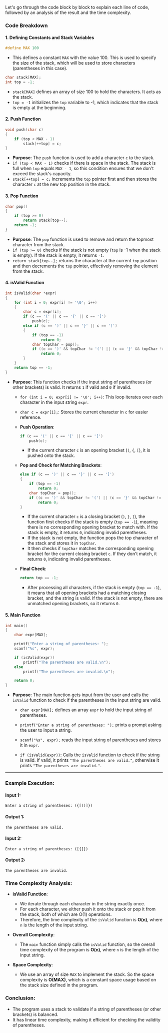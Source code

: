 Let's go through the code block by block to explain each line of code, followed by an analysis of the result and the time complexity.

### Code Breakdown

#### 1. **Defining Constants and Stack Variables**

```c
#define MAX 100
```
- This defines a constant `MAX` with the value 100. This is used to specify the size of the stack, which will be used to store characters (parentheses in this case).

```c
char stack[MAX];
int top = -1;
```
- `stack[MAX]` defines an array of size 100 to hold the characters. It acts as the stack.
- `top = -1` initializes the `top` variable to -1, which indicates that the stack is empty at the beginning.

#### 2. **Push Function**

```c
void push(char c)
{
    if (top < MAX - 1)
        stack[++top] = c;
}
```
- **Purpose**: The `push` function is used to add a character `c` to the stack.
- `if (top < MAX - 1)` checks if there is space in the stack. The stack is full when `top` equals `MAX - 1`, so this condition ensures that we don't exceed the stack's capacity.
- `stack[++top] = c;` increments the `top` pointer first and then stores the character `c` at the new top position in the stack.

#### 3. **Pop Function**

```c
char pop()
{
    if (top >= 0)
        return stack[top--];
    return -1;
}
```
- **Purpose**: The `pop` function is used to remove and return the topmost character from the stack.
- `if (top >= 0)` checks if the stack is not empty (`top` is -1 when the stack is empty). If the stack is empty, it returns `-1`.
- `return stack[top--];` returns the character at the current `top` position and then decrements the `top` pointer, effectively removing the element from the stack.

#### 4. **isValid Function**

```c
int isValid(char *expr)
{
    for (int i = 0; expr[i] != '\0'; i++)
    {
        char c = expr[i];
        if (c == '(' || c == '{' || c == '[')
            push(c);
        else if (c == ')' || c == '}' || c == ']')
        {
            if (top == -1)
                return 0;
            char topChar = pop();
            if ((c == ')' && topChar != '(') || (c == '}' && topChar != '{') || (c == ']' && topChar != '['))
                return 0;
        }
    }
    return top == -1;
}
```
- **Purpose**: This function checks if the input string of parentheses (or other brackets) is valid. It returns `1` if valid and `0` if invalid.
  
  - `for (int i = 0; expr[i] != '\0'; i++)`: This loop iterates over each character in the input string `expr`.
  
  - `char c = expr[i];`: Stores the current character in `c` for easier reference.
  
  - **Push Operation**:
    ```c
    if (c == '(' || c == '{' || c == '[')
        push(c);
    ```
    - If the current character `c` is an opening bracket (`(`, `{`, `[`), it is pushed onto the stack.
  
  - **Pop and Check for Matching Brackets**:
    ```c
    else if (c == ')' || c == '}' || c == ']')
    {
        if (top == -1)
            return 0;
        char topChar = pop();
        if ((c == ')' && topChar != '(') || (c == '}' && topChar != '{') || (c == ']' && topChar != '['))
            return 0;
    }
    ```
    - If the current character `c` is a closing bracket (`)`, `}`, `]`), the function first checks if the stack is empty (`top == -1`), meaning there is no corresponding opening bracket to match with. If the stack is empty, it returns `0`, indicating invalid parentheses.
    - If the stack is not empty, the function pops the top character of the stack and stores it in `topChar`.
    - It then checks if `topChar` matches the corresponding opening bracket for the current closing bracket `c`. If they don't match, it returns `0`, indicating invalid parentheses.

  - **Final Check**:
    ```c
    return top == -1;
    ```
    - After processing all characters, if the stack is empty (`top == -1`), it means that all opening brackets had a matching closing bracket, and the string is valid. If the stack is not empty, there are unmatched opening brackets, so it returns `0`.

#### 5. **Main Function**

```c
int main()
{
    char expr[MAX];

    printf("Enter a string of parentheses: ");
    scanf("%s", expr);

    if (isValid(expr))
        printf("The parentheses are valid.\n");
    else
        printf("The parentheses are invalid.\n");

    return 0;
}
```
- **Purpose**: The main function gets input from the user and calls the `isValid` function to check if the parentheses in the input string are valid.
  
  - `char expr[MAX];` defines an array `expr` to hold the input string of parentheses.
  
  - `printf("Enter a string of parentheses: ");` prints a prompt asking the user to input a string.
  
  - `scanf("%s", expr);` reads the input string of parentheses and stores it in `expr`.

  - `if (isValid(expr))`: Calls the `isValid` function to check if the string is valid. If valid, it prints `"The parentheses are valid."`, otherwise it prints `"The parentheses are invalid."`.

---

### Example Execution:

#### Input 1:
```
Enter a string of parentheses: ({[()]})
```
#### Output 1:
```
The parentheses are valid.
```

#### Input 2:
```
Enter a string of parentheses: ([{]})
```
#### Output 2:
```
The parentheses are invalid.
```

### Time Complexity Analysis:

- **isValid Function**:
  - We iterate through each character in the string exactly once.
  - For each character, we either push it onto the stack or pop it from the stack, both of which are O(1) operations.
  - Therefore, the time complexity of the `isValid` function is **O(n)**, where `n` is the length of the input string.

- **Overall Complexity**:
  - The `main` function simply calls the `isValid` function, so the overall time complexity of the program is **O(n)**, where `n` is the length of the input string.

- **Space Complexity**:
  - We use an array of size `MAX` to implement the stack. So the space complexity is **O(MAX)**, which is a constant space usage based on the stack size defined in the program.

### Conclusion:
- The program uses a stack to validate if a string of parentheses (or other brackets) is balanced.
- It has linear time complexity, making it efficient for checking the validity of parentheses.